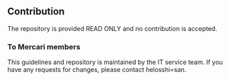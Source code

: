 ## Contribution

The repository is provided READ ONLY and no contribution is accepted.

### To Mercari members

This guidelines and repository is maintained by the IT service team. If you have any requests for changes, please contact helosshi=san.
